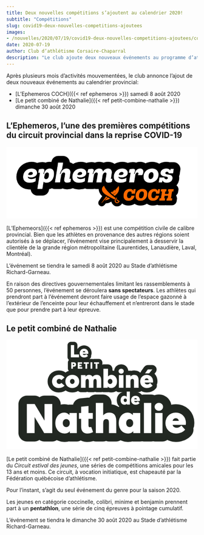 ```yaml
---
title: Deux nouvelles compétitions s’ajoutent au calendrier 2020!
subtitle: "Compétitions"
slug: covid19-deux-nouvelles-competitions-ajoutees
images:
- /nouvelles/2020/07/19/covid19-deux-nouvelles-competitions-ajoutees/couverture.jpg
date: 2020-07-19
author: Club d’athlétisme Corsaire-Chaparral
description: "Le club ajoute deux nouveaux événements au programme d’athlétisme québécois."
---
```


Après plusieurs mois d’activités mouvementées, le club annonce l’ajout de deux nouveaux événements au calendrier provincial: 

- [L’Ephemeros COCH]({{< ref ephemeros >}}) samedi 8 août 2020
- [Le petit combiné de Nathalie]({{< ref petit-combine-nathalie >}}) dimanche 30 août 2020

## L’Ephemeros, l’une des premières compétitions du circuit provincial dans la reprise COVID-19

![Logo ephemeros COCH](logo-ephemeros.png)

[L’Ephemeors]({{< ref ephemeros >}}) est une compétition civile de calibre provincial.
Bien que les athlètes en provenance des autres régions soient autorisés à se déplacer, l’événement vise principalement à desservir la clientèle de la grande région métropolitaine (Laurentides, Lanaudière, Laval, Montréal).

L’événement se tiendra le samedi 8 août 2020 au Stade d’athlétisme Richard-Garneau.

En raison des directives gouvernementales limitant les rassemblements à 50 personnes, l’événement se déroulera **sans spectateurs**.
Les athlètes qui prendront part à l’événement devront faire usage de l’espace gazonné à l’extérieur de l’enceinte pour leur échauffement et n’entreront dans le stade que pour prendre part à leur épreuve.

## Le petit combiné de Nathalie

![Logo ephemeros COCH](logo-petit-combine-nathalie.png)

[Le petit combiné de Nathalie]({{< ref petit-combine-nathalie >}}) fait partie du _Circuit estival des jeunes_, une séries de compétitions amicales pour les 13 ans et moins.
Ce circuit, à vocation initiatique, est chapeauté par la Fédération québécoise d’athlétisme.

Pour l’instant, s’agit du seul événement du genre pour la saison 2020.

Les jeunes en catégorie coccinelle, colibri, minime et benjamin prennent part à un **pentathlon**, une série de cinq épreuves à pointage cumulatif.

L’événement se tiendra le dimanche 30 août 2020 au Stade d’athlétisme Richard-Garneau.
